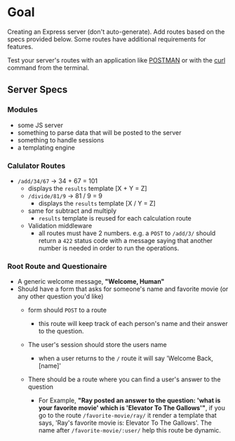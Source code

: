 # Goal

Creating an Express server (don't auto-generate). Add routes based on the specs provided below. Some routes have additional requirements for features.

Test your server's routes with an application like [POSTMAN](https://www.getpostman.com/) or with the [curl](http://curl.haxx.se/docs/) command from the terminal.

## Server Specs
### Modules
- some JS server
- something to parse data that will be posted to the server
- something to handle sessions
- a templating engine

### Calulator Routes

- `/add/34/67` -> 34 + 67 = 101
  - displays the `results` template [X + Y = Z]
  - `/divide/81/9` -> 81 / 9 = 9
    - displays the `results` template [X / Y = Z]
  - same for subtract and multiply
    - `results` template is reused for each calculation route
  - Validation middleware
    - all routes must have 2 numbers. e.g. a `POST` to `/add/3/` should return a `422` status code with a message saying that another number is needed in order to run the operations.

### Root Route and Questionaire
- A generic welcome message, **"Welcome, Human"**
- Should have a form that asks for someone's name and favorite movie (or any other question you'd like)
  - form should `POST` to a route
    - this route will keep track of each person's name and their answer to the question.

  - The user's session should store the users name
    - when a user returns to the `/` route it will say 'Welcome Back, [name]'

  - There should be a route where you can find a user's answer to the question
    - For Example, **"Ray posted an answer to the question: 'what is your favorite movie' which is 'Elevator To The Gallows'"**, if you go to the route `/favorite-movie/ray/` it render a template that says, 'Ray's favorite movie is: Elevator To The Gallows'. The name after `/favorite-movie/:user/` help this route be dynamic.